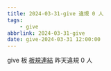 ```yaml
---
title: 2024-03-31-give 違規 0 人
tags:
    - give
abbrlink: 2024-03-31-give
date: give-2024-03-31 12:00:00
---
```

give 板 [板規連結](https://www.ptt.cc/bbs/give/M.1612495900.A.C32.html)
昨天違規 0 人
